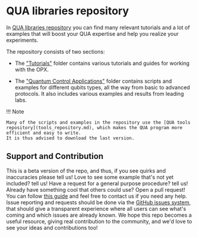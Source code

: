 # QUA libraries repository

In [QUA libraries repository](https://github.com/qua-platform/qua-libs) you can find many relevant tutorials and a lot of examples that will boost your QUA expertise and help you realize your experiments.

The repository consists of two sections:

* The ["Tutorials"](https://github.com/qua-platform/qua-libs/tree/main/Tutorials) folder contains various tutorials and guides for working with the OPX.

* The ["Quantum Control Applications"](https://github.com/qua-platform/qua-libs/tree/main/Quantum-Control-Applications) 
  folder contains scripts and examples for different qubits types, all the way from basic to advanced protocols. 
  It also includes various examples and results from leading labs.

!!! Note
    
    Many of the scripts and examples in the repository use the [QUA tools repository](tools_repository.md), which makes the QUA program more efficient and easy to write.
    It is thus advised to download the last version.

## Support and Contribution
This is a beta version of the repo, and thus, if you see quirks and inaccuracies please tell us! 
Love to see some example that's not yet included? tell us! Have a request for a general purpose procedure? tell us! 
Already have something cool that others could use? Open a pull request! You can follow [this guide](https://github.com/qua-platform/qua-libs/blob/main/CONTRIBUTING.md) and feel free to contact us if you need any help.
Issue reporting and requests should be done via the [GitHub issues system](https://github.com/qua-platform/qua-libs/issues), that should give a transparent experience where all users can see what's coming and which issues are already known.
We hope this repo becomes a useful resource, giving real contribution to the community, and we'd love to see your ideas and contributions too!
